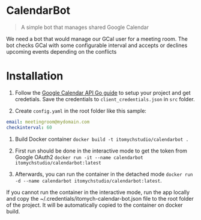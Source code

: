 # CalendarBot
>A simple bot that manages shared Google Calendar

We need a bot that would manage our GCal user for a meeting room. The bot checks GCal with some configurable interval and 
accepts or declines upcoming events depending on the conflicts

# Installation

1. Follow the [Google Calendar API Go guide](https://developers.google.com/google-apps/calendar/quickstart/go) to setup your project and get credetials.
   Save the credentials to `client_credentials.json` in `src` folder.

1. Create `config.yaml` in the root folder like this sample:
```yaml
email: meetingroom@mydomain.com
checkinterval: 60
```
1. Build Docker container `docker build -t itomychstudio/calendarbot .`

1. First run should be done in the interactive mode to get the token from Google OAuth2 `docker run -it --name calendarbot itomychstudio/calendarbot:latest`

1. Afterwards, you can run the container in the detached mode `docker run -d --name calendarbot itomychstudio/calendarbot:latest`.

If you cannot run the container in the interactive mode, run the app locally and copy the ~/.credentials/itomych-calendar-bot.json file to the root folder of the project. 
It will be automatically copied to the container on docker build.